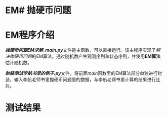 # EM# 抛硬币问题



# EM程序介绍

***抛硬币问题EM求解_main.py***文件是主函数，可以直接运行。该主程序实现了*解决抛硬币问题*的EM算法，通过随机数产生观测序列和状态序列，并使用**EM算法**估计随机数。

***封装测试李航书里的例子.py***文件，将前面*main*函数里的EM算法部分单独进行封装，输入李航老师书里抛硬币问题里的数据，与李航老师书里计算的结果进行比对。



# 测试结果



